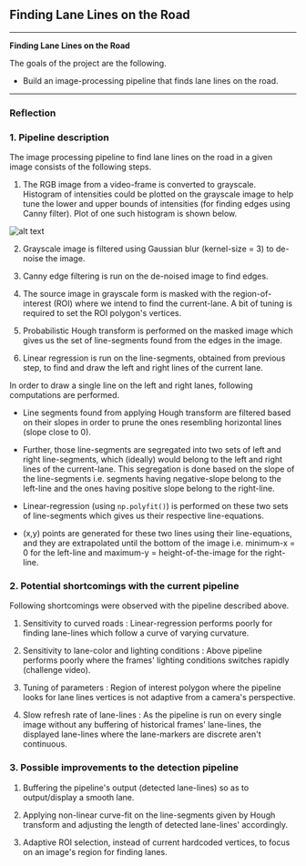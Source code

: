 ## **Finding Lane Lines on the Road**

---

**Finding Lane Lines on the Road**

The goals of the project are the following.
* Build an image-processing pipeline that finds lane lines on the road.

[//]: # (Image References)

[histogramOfIntensities]: ./test_images_output/histogramOfIntensities.png "Histogram"

---

### Reflection

### 1. Pipeline description

The image processing pipeline to find lane lines on the road in a given image consists of the following steps.

  1. The RGB image from a video-frame is converted to grayscale.
  Histogram of intensities could be plotted on the grayscale image to help tune
  the lower and upper bounds of intensities (for finding edges using Canny filter).
  Plot of one such histogram is shown below.

  ![alt text][histogramOfIntensities]

  2. Grayscale image is filtered using Gaussian blur (kernel-size = 3) to
  de-noise the image.

  3. Canny edge filtering is run on the de-noised image to find edges.

  4. The source image in grayscale form is masked with the region-of-interest
  (ROI) where we intend to find the current-lane. A bit of tuning is required to set the ROI polygon's vertices.

  5. Probabilistic Hough transform is performed on the masked image which gives
  us the set of line-segments found from the edges in the image.

  6. Linear regression is run on the line-segments, obtained from previous step,
  to find and draw the left and right lines of the current lane.


In order to draw a single line on the left and right lanes, following computations
are performed.

  - Line segments found from applying Hough transform are filtered based on their
  slopes in order to prune the ones resembling horizontal lines (slope close to 0).

  - Further, those line-segments are segregated into two sets of left and right
  line-segments, which (ideally) would belong to the left and right lines of the current-lane. This segregation is done based on the slope of the line-segments
  i.e. segments having negative-slope belong to the left-line and the ones having
  positive slope belong to the right-line.

  - Linear-regression (using `np.polyfit()`) is performed on these two sets of
  line-segments which gives us their respective line-equations.

  - (x,y) points are generated for these two lines using their line-equations,
  and they are extrapolated until the bottom of the image i.e. minimum-x = 0 for
  the left-line and maximum-y = height-of-the-image for the right-line.


### 2. Potential shortcomings with the current pipeline

Following shortcomings were observed with the pipeline described above.

1. Sensitivity to curved roads : Linear-regression performs poorly for finding
lane-lines which follow a curve of varying curvature.

2. Sensitivity to lane-color and lighting conditions : Above pipeline performs
poorly where the frames' lighting conditions switches rapidly (challenge video).

3. Tuning of parameters : Region of interest polygon where the pipeline looks for
lane lines vertices is not adaptive from a camera's perspective.

4. Slow refresh rate of lane-lines : As the pipeline is run on every single image
without any buffering of historical frames' lane-lines, the displayed lane-lines
where the lane-markers are discrete aren't continuous.  


### 3. Possible improvements to the detection pipeline

1. Buffering the pipeline's output (detected lane-lines) so as to output/display
a smooth lane.

2. Applying non-linear curve-fit on the line-segments given by Hough transform
and adjusting the length of detected lane-lines' accordingly.

3. Adaptive ROI selection, instead of current hardcoded vertices, to focus on an
image's region for finding lanes.
